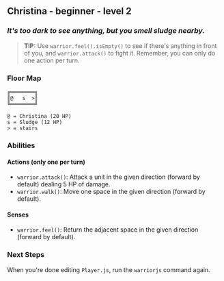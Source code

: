 ## Christina - beginner - level 2

### _It's too dark to see anything, but you smell sludge nearby._

> **TIP:** Use `warrior.feel().isEmpty()` to see if there's anything in front of you, and `warrior.attack()` to fight it. Remember, you can only do one action per turn.


### Floor Map

```
╔════════╗
║@   s  >║
╚════════╝

@ = Christina (20 HP)
s = Sludge (12 HP)
> = stairs
```

### Abilities

#### Actions (only one per turn)

* `warrior.attack()`: Attack a unit in the given direction (forward by default) dealing 5 HP of damage.
* `warrior.walk()`: Move one space in the given direction (forward by default).

#### Senses

* `warrior.feel()`: Return the adjacent space in the given direction (forward by default).

### Next Steps

When you're done editing `Player.js`, run the `warriorjs` command again.
